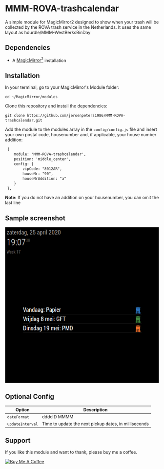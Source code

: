 # MMM-ROVA-trashcalendar
A simple module for MagicMirror2 designed to show when your trash will be collected
by the ROVA trash service in the Netherlands.
It uses the same layout as hdurdle/MMM-WestBerksBinDay

## Dependencies
  * A [MagicMirror<sup>2</sup>](https://github.com/MichMich/MagicMirror) installation

## Installation

In your terminal, go to your MagicMirror's Module folder:
````
cd ~/MagicMirror/modules
````

Clone this repository and install the dependencies:
````
git clone https://github.com/jeroenpeters1986/MMM-ROVA-trashcalendar.git
````

Add the module to the modules array in the `config/config.js` file
and insert your own postal code, housenumber and, if applicable, your 
house number addition:

```
 {
    module: 'MMM-ROVA-trashcalendar',
	position: 'middle_center',
	config: {
		zipCode: "8012AR",
		houseNr: "90",
		houseNrAddition: "a"
	}
 },
```
**Note:** If you do not have an addition on your housenumber, you can omit the last line

## Sample screenshot
![MMM-ROVA-trashcalendar module for MagicMirror](https://raw.githubusercontent.com/jeroenpeters1986/MMM-ROVA-trashcalendar/master/MMM-ROVA-trashcalendar.png "MMM-ROVA-trashcalendar module for MagicMirror")


## Optional Config
| **Option** | **Description** |
| --- | --- |
| `dateFormat` | dddd D MMMM |
| `updateInterval` | Time to update the next pickup dates, in milliseconds |


## Support
If you like this module and want to thank, please buy me a coffee.

<a href="https://www.buymeacoffee.com/jeroenpeters" target="_blank"><img src="https://www.buymeacoffee.com/assets/img/custom_images/orange_img.png" alt="Buy Me A Coffee" style="height: 45px !important;width: 180px !important;" ></a>
